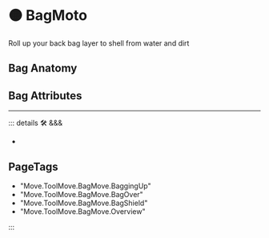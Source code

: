 
# 🟠 <move>BagMoto</move>

Roll up your back bag layer to shell from water and dirt

## Bag Anatomy

## Bag Attributes

---

<!-- =================================================== -->
<!-- =================================================== -->
<!-- =================================================== -->
<!-- =================================================== -->
<!-- =================================================== -->
::: details 🛠 <dev>&&&</dev>

-

<h2>PageTags</h2>

- "Move.ToolMove.BagMove.BaggingUp"
- "Move.ToolMove.BagMove.BagOver"
- "Move.ToolMove.BagMove.BagShield"
- "Move.ToolMove.BagMove.Overview"

:::
